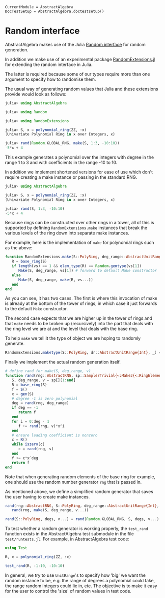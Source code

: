 ```@meta
CurrentModule = AbstractAlgebra
DocTestSetup = AbstractAlgebra.doctestsetup()
```

# Random interface

AbstractAlgebra makes use of the Julia
[Random interface](https://docs.julialang.org/en/v1/stdlib/Random/) for random
generation.

In addition we make use of an experimental package
[RandomExtensions.jl](https://github.com/JuliaRandom/RandomExtensions.jl) for
extending the random interface in Julia.

The latter is required because some of our types require more than one
argument to specify how to randomise them.

The usual way of generating random values that Julia and these extensions
provide would look as follows:

```julia
julia> using AbstractAlgebra

julia> using Random

julia> using RandomExtensions

julia> S, x = polynomial_ring(ZZ, :x)
(Univariate Polynomial Ring in x over Integers, x)

julia> rand(Random.GLOBAL_RNG, make(S, 1:3, -10:10))
-5*x + 4
```

This example generates a polynomial over the integers with degree in the range
1 to 3 and with coefficients in the range -10 to 10.

In addition we implement shortened versions for ease of use which don't
require creating a make instance or passing in the standard RNG.

```julia
julia> using AbstractAlgebra

julia> S, x = polynomial_ring(ZZ, :x)
(Univariate Polynomial Ring in x over Integers, x)

julia> rand(S, 1:3, -10:10)
-5*x + 4
```

Because rings can be constructed over other rings in a tower, all of this is
supported by defining `RandomExtensions.make` instances that break the various
levels of the ring down into separate make instances.

For example, here is the implementation of `make` for polynomial rings such as
the above:

```julia
function RandomExtensions.make(S::PolyRing, deg_range::AbstractUnitRange{Int}, vs...)
   R = base_ring(S)
   if length(vs) == 1 && elem_type(R) == Random.gentype(vs[1])
      Make(S, deg_range, vs[1]) # forward to default Make constructor
   else
      Make(S, deg_range, make(R, vs...))
   end
end
```

As you can see, it has two cases. The first is where this invocation of make is
already at the bottom of the tower of rings, in which case it just forwards to
the default `Make` constructor.

The second case expects that we are higher up in the tower of rings and that
`make` needs to be broken up (recursively) into the part that deals with the
ring level we are at and the level that deals with the base ring.

To help `make` we tell it the type of object we are hoping to randomly
generate.

```julia
RandomExtensions.maketype(S::PolyRing, dr::AbstractUnitRange{Int}, _) = elem_type(S)
```

Finally we implement the actual random generation itself.

```julia
# define rand for make(S, deg_range, v)
function rand(rng::AbstractRNG, sp::SamplerTrivial{<:Make3{<:RingElement, <:PolyRing, <:AbstractUnitRange{Int}}})
   S, deg_range, v = sp[][1:end]
   R = base_ring(S)
   f = S()
   x = gen(S)
   # degree -1 is zero polynomial
   deg = rand(rng, deg_range)
   if deg == -1
      return f
   end
   for i = 0:deg - 1
      f += rand(rng, v)*x^i
   end
   # ensure leading coefficient is nonzero
   c = R()
   while iszero(c)
      c = rand(rng, v)
   end
   f += c*x^deg
   return f
end
```

Note that when generating random elements of the base ring for example, one
should use the random number generator `rng` that is passed in.

As mentioned above, we define a simplified random generator that saves the user
having to create make instances.

```julia
rand(rng::AbstractRNG, S::PolyRing, deg_range::AbstractUnitRange{Int}, v...) =
   rand(rng, make(S, deg_range, v...))

rand(S::PolyRing, degs, v...) = rand(Random.GLOBAL_RNG, S, degs, v...)
```

To test whether a random generator is working properly, the `test_rand` function
exists in the AbstractAlgebra test submodule in the file `test/runtests.jl`.
For example, in AbstractAlgebra test code:

```julia
using Test

R, x = polynomial_ring(ZZ, :x)

test_rand(R, -1:10, -10:10)
```

In general, we try to use `UnitRange`'s to specify how 'big' we want the
random instance to be, e.g. the range of degrees a polynomial could take,
the range random integers could lie in, etc. The objective is to make it
easy for the user to control the 'size' of random values in test code.

